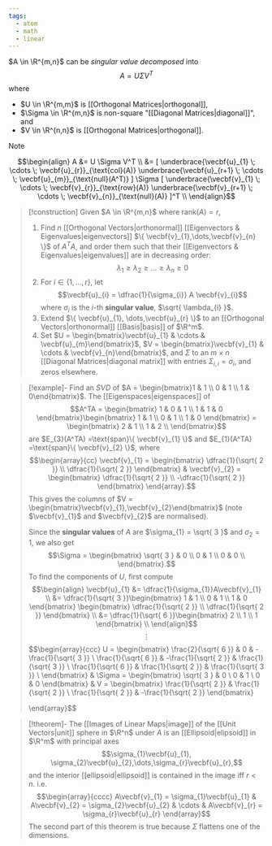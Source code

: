 ```yaml
---
tags:
  - atom
  - math
  - linear
---
```

$A \in \R^{m,n}$ can be *singular value decomposed* into
$$ A = U\Sigma V^T$$
where
- $U \in \R^{m,m}$ is [[Orthogonal Matrices|orthogonal]], 
- $\Sigma \in \R^{m,n}$ is non-square "[[Diagonal Matrices|diagonal]]", and
- $V \in \R^{n,n}$ is [[Orthogonal Matrices|orthogonal]].

 > [!note]
> $$\begin{align}
> 	A &= U \Sigma V^T \\
> 	&= [ \underbrace{\vecbf{u}_{1} \; \cdots \; \vecbf{u}_{r}}_{\text{col}(A)}  \underbrace{\vecbf{u}_{r+1} \; \cdots \; \vecbf{u}_{m}}_{\text{null}(A^T)} ] \Sigma [ \underbrace{\vecbf{v}_{1} \; \cdots \; \vecbf{v}_{r}}_{\text{row}(A)}  \underbrace{\vecbf{v}_{r+1} \; \cdots \; \vecbf{v}_{n}}_{\text{null}(A)} ]^T \\
> \end{align}$$

> [!construction] Given $A \in \R^{m,n}$ where $\text{rank}(A) = r$,
> 1. Find $n$ [[Orthogonal Vectors|orthonormal]] [[Eigenvectors & Eigenvalues|eigenvectors]] $\{ \vecbf{v}_{1},\dots,\vecbf{v}_{n} \}$ of $A^TA$, and order them such that their [[Eigenvectors & Eigenvalues|eigenvalues]] are in decreasing order:
> $$\lambda_{1} \ge \lambda_{2} \ge \dots \ge\lambda _{n} \ge 0$$
> 2. For $i \in \{ 1,\dots,r \}$, let
> $$\vecbf{u}_{i} = \dfrac{1}{\sigma_{i}} A \vecbf{v}_{i}$$
>    where $\sigma_{i}$ is the $i$-th **singular value**, $\sqrt{ \lambda_{i} }$.
> 3. Extend $\{ \vecbf{u}_{1}, \dots,\vecbf{u}_{r} \}$ to an [[Orthogonal Vectors|orthonormal]] [[Basis|basis]] of $\R^m$.
> 4. Set $U = \begin{bmatrix}\vecbf{u}_{1} & \cdots & \vecbf{u}_{m}\end{bmatrix}$,  $V = \begin{bmatrix}\vecbf{v}_{1} & \cdots & \vecbf{v}_{n}\end{bmatrix}$, and $\Sigma$ to an $m\times n$ [[Diagonal Matrices|diagonal matrix]] with entries $\Sigma_{i,i} = \sigma_{i}$, and zeros elsewhere.

> [!example]- Find an *SVD* of $A = \begin{bmatrix}1 & 1 \\ 0 & 1 \\ 1 & 0\end{bmatrix}$.
> The [[Eigenspaces|eigenspaces]] of
> $$A^TA = \begin{bmatrix}
> 	1 & 0 & 1 \\
> 	1 & 1 & 0
> \end{bmatrix}\begin{bmatrix}
> 	1 & 1 \\
> 	0 & 1 \\
> 	1 & 0
> \end{bmatrix} = \begin{bmatrix}
> 	2 & 1 \\
> 	1 & 2 \\
> \end{bmatrix}$$
> are $E_{3}(A^TA) =\text{span}\{ \vecbf{v}_{1} \}$ and $E_{1}(A^TA) =\text{span}\{ \vecbf{v}_{2} \}$, where
> $$\begin{array}{cc}
> 	\vecbf{v}_{1} = \begin{bmatrix}
> 		\dfrac{1}{\sqrt{ 2 }} \\ \dfrac{1}{\sqrt{ 2 }}
> 	\end{bmatrix} &
> 	\vecbf{v}_{2} = \begin{bmatrix}
> 		\dfrac{1}{\sqrt{ 2 }} \\ -\dfrac{1}{\sqrt{ 2 }}
> 	\end{bmatrix}
> \end{array}.$$
> This gives the columns of $V = \begin{bmatrix}\vecbf{v}_{1},\vecbf{v}_{2}\end{bmatrix}$ (note $\vecbf{v}_{1}$ and $\vecbf{v}_{2}$ are normalised).
> 
> Since the **singular values** of $A$ are $\sigma_{1} = \sqrt{ 3 }$ and $\sigma_{2} = 1$, we also get
> $$\Sigma = \begin{bmatrix}
> 	\sqrt{ 3 } & 0 \\
> 	0 & 1 \\
> 	0 & 0 \\
> \end{bmatrix}.$$
> To find the components of $U$, first compute
> $$\begin{align}
> 	\vecbf{u}_{1} &= \dfrac{1}{\sigma_{1}}A\vecbf{v}_{1} \\
> 	&= \dfrac{1}{\sqrt{ 3 }}\begin{bmatrix}
> 		1 & 1 \\
> 		0 & 1 \\
> 		1 & 0
> 	\end{bmatrix} \begin{bmatrix}
> 		\dfrac{1}{\sqrt{ 2 }} \\
> 		\dfrac{1}{\sqrt{ 2 }}
> 	\end{bmatrix} \\
> 	&= \dfrac{1}{\sqrt{ 6 }}\begin{bmatrix}
> 	2 \\ 1 \\ 1
> \end{bmatrix} \\
> \end{align}$$
> $$\vdots$$
> $$\begin{array}{ccc}
> 	U = \begin{bmatrix}
> 		 \frac{2}{\sqrt{ 6 }} & 0 & -\frac{1}{\sqrt{ 3 }} \\
> 		 \frac{1}{\sqrt{ 6 }} & -\frac{1}{\sqrt{ 2 }} & \frac{1}{\sqrt{ 3 }} \\
> 		 \frac{1}{\sqrt{ 6 }} & \frac{1}{\sqrt{ 2 }} & \frac{1}{\sqrt{ 3 }} \\
> 	\end{bmatrix}
> 	&
> 	\Sigma = \begin{bmatrix}
> 		\sqrt{ 3 } & 0 \\
> 		0 & 1 \\
> 		0 & 0
> 	\end{bmatrix}
> 	&
> 	V = \begin{bmatrix}
> 		\frac{1}{\sqrt{ 2 }} & \frac{1}{\sqrt{ 2 }} \\
> 		\frac{1}{\sqrt{ 2 }} & -\frac{1}{\sqrt{ 2 }}
> 	\end{bmatrix}
> 
> \end{array}$$

> [!theorem]- The [[Images of Linear Maps|image]] of the [[Unit Vectors|unit]] sphere in $\R^n$ under $A$ is an [[Ellipsoid|elipsoid]] in $\R^m$ with principal axes $$\sigma_{1}\vecbf{u}_{1}, \sigma_{2}\vecbf{u}_{2},\dots,\sigma_{r}\vecbf{u}_{r},$$ and the interior [[ellipsoid|ellipsoid]] is contained in the image iff $r < n$.
> i.e.
> $$\begin{array}{cccc}
> 	A\vecbf{v}_{1} = \sigma_{1}\vecbf{u}_{1} & A\vecbf{v}_{2} = \sigma_{2}\vecbf{u}_{2} & \cdots & A\vecbf{v}_{r} = \sigma_{r}\vecbf{u}_{r}
> \end{array}$$
> The second part of this theorem is true because $\Sigma$ flattens one of the dimensions.
